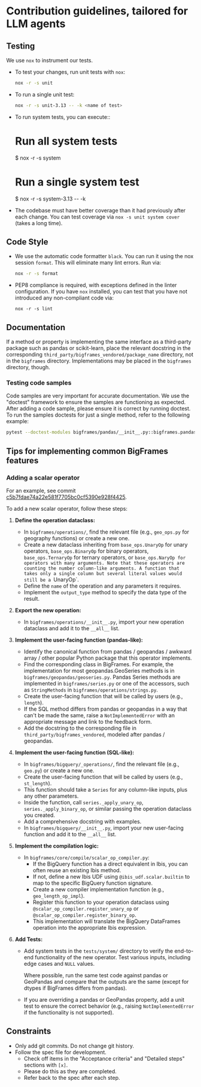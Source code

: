 # Contribution guidelines, tailored for LLM agents

## Testing

We use `nox` to instrument our tests.

- To test your changes, run unit tests with `nox`:

  ```bash
  nox -r -s unit
  ```

- To run a single unit test:

  ```bash
  nox -r -s unit-3.13 -- -k <name of test>
  ```

- To run system tests, you can execute::

   # Run all system tests
   $ nox -r -s system

   # Run a single system test
   $ nox -r -s system-3.13 -- -k <name of test>

- The codebase must have better coverage than it had previously after each
  change. You can test coverage via `nox -s unit system cover` (takes a long
  time).

## Code Style

- We use the automatic code formatter `black`. You can run it using
  the nox session `format`. This will eliminate many lint errors. Run via:

  ```bash
  nox -r -s format
  ```

- PEP8 compliance is required, with exceptions defined in the linter configuration.
  If you have ``nox`` installed, you can test that you have not introduced
  any non-compliant code via:

  ```
  nox -r -s lint
  ```

## Documentation

If a method or property is implementing the same interface as a third-party
package such as pandas or scikit-learn, place the relevant docstring in the
corresponding `third_party/bigframes_vendored/package_name` directory, not in
the `bigframes` directory. Implementations may be placed in the `bigframes`
directory, though.

### Testing code samples

Code samples are very important for accurate documentation. We use the "doctest"
framework to ensure the samples are functioning as expected. After adding a code
sample, please ensure it is correct by running doctest. To run the samples
doctests for just a single method, refer to the following example:

```bash
pytest --doctest-modules bigframes/pandas/__init__.py::bigframes.pandas.cut
```

## Tips for implementing common BigFrames features

### Adding a scalar operator

For an example, see commit
[c5b7fdae74a22e581f7705bc0cf5390e928f4425](https://github.com/googleapis/python-bigquery-dataframes/commit/c5b7fdae74a22e581f7705bc0cf5390e928f4425).

To add a new scalar operator, follow these steps:

1.  **Define the operation dataclass:**
    - In `bigframes/operations/`, find the relevant file (e.g., `geo_ops.py` for geography functions) or create a new one.
    - Create a new dataclass inheriting from `base_ops.UnaryOp` for unary
      operators, `base_ops.BinaryOp` for binary operators, `base_ops.TernaryOp`
      for ternary operators, or `base_ops.NaryOp for operators with many
      arguments. Note that these operators are counting the number column-like
      arguments. A function that takes only a single column but several literal
      values would still be a `UnaryOp`.
    - Define the `name` of the operation and any parameters it requires.
    - Implement the `output_type` method to specify the data type of the result.

2.  **Export the new operation:**
    - In `bigframes/operations/__init__.py`, import your new operation dataclass and add it to the `__all__` list.

3.  **Implement the user-facing function (pandas-like):**

    - Identify the canonical function from pandas / geopandas / awkward array /
      other popular Python package that this operator implements.
    - Find the corresponding class in BigFrames. For example, the implementation
      for most geopandas.GeoSeries methods is in
      `bigframes/geopandas/geoseries.py`. Pandas Series methods are implemented
      in `bigframes/series.py` or one of the accessors, such as `StringMethods`
      in `bigframes/operations/strings.py`.
    - Create the user-facing function that will be called by users (e.g., `length`).
    - If the SQL method differs from pandas or geopandas in a way that can't be
      made the same, raise a `NotImplementedError` with an appropriate message and
      link to the feedback form.
    - Add the docstring to the corresponding file in
      `third_party/bigframes_vendored`, modeled after pandas / geopandas.

4.  **Implement the user-facing function (SQL-like):**

    - In `bigframes/bigquery/_operations/`, find the relevant file (e.g., `geo.py`) or create a new one.
    - Create the user-facing function that will be called by users (e.g., `st_length`).
    - This function should take a `Series` for any column-like inputs, plus any other parameters.
    - Inside the function, call `series._apply_unary_op`,
      `series._apply_binary_op`, or similar passing the operation dataclass you
      created.
    - Add a comprehensive docstring with examples.
    - In `bigframes/bigquery/__init__.py`, import your new user-facing function and add it to the `__all__` list.

5.  **Implement the compilation logic:**
    - In `bigframes/core/compile/scalar_op_compiler.py`:
        - If the BigQuery function has a direct equivalent in Ibis, you can often reuse an existing Ibis method.
        - If not, define a new Ibis UDF using `@ibis_udf.scalar.builtin` to map to the specific BigQuery function signature.
        - Create a new compiler implementation function (e.g., `geo_length_op_impl`).
        - Register this function to your operation dataclass using `@scalar_op_compiler.register_unary_op` or `@scalar_op_compiler.register_binary_op`.
        - This implementation will translate the BigQuery DataFrames operation into the appropriate Ibis expression.

6.  **Add Tests:**
    - Add system tests in the `tests/system/` directory to verify the end-to-end
      functionality of the new operator. Test various inputs, including edge cases
      and `NULL` values.

      Where possible, run the same test code against pandas or GeoPandas and
      compare that the outputs are the same (except for dtypes if BigFrames
      differs from pandas).
    - If you are overriding a pandas or GeoPandas property, add a unit test to
      ensure the correct behavior (e.g., raising `NotImplementedError` if the
      functionality is not supported).


## Constraints

- Only add git commits. Do not change git history.
- Follow the spec file for development.
  - Check off items in the "Acceptance
    criteria" and "Detailed steps" sections with `[x]`.
  - Please do this as they are completed.
  - Refer back to the spec after each step.
